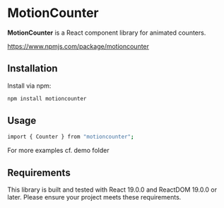 # MotionCounter

**MotionCounter** is a React component library for animated counters.

https://www.npmjs.com/package/motioncounter

## Installation

Install via npm:

```bash
npm install motioncounter
```

## Usage

```bash
import { Counter } from "motioncounter";
```
For more examples cf. demo folder

## Requirements
This library is built and tested with React 19.0.0 and ReactDOM 19.0.0 or later. Please ensure your project meets these requirements.
